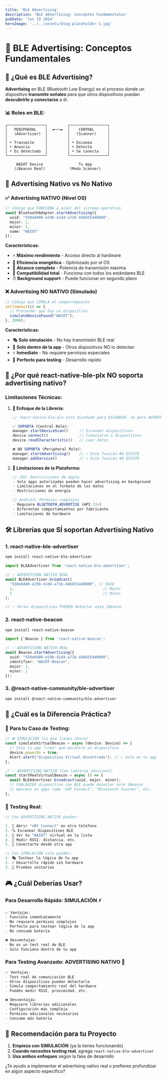```yaml
---
title: 'BLE Advertising'
description: 'BLE Advertising: Conceptos Fundamentales'
pubDate: 'Jun 19 2024'
heroImage: '../../assets/blog-placeholder-1.jpg'
---
```

# 📡 BLE Advertising: Conceptos Fundamentales

## 🎯 **¿Qué es BLE Advertising?**

**Advertising** en BLE (Bluetooth Low Energy) es el proceso donde un dispositivo **transmite señales** para que otros dispositivos puedan **descubrirlo y conectarse** a él.

### 📊 **Roles en BLE:**

```
┌─────────────────┐         ┌─────────────────┐
│   PERIPHERAL    │  ◄───►  │    CENTRAL      │
│   (Advertiser)  │         │   (Scanner)     │
│                 │         │                 │
│ • Transmite     │         │ • Escanea       │
│ • Anuncia       │         │ • Detecta       │
│ • Es detectado  │         │ • Se conecta    │
└─────────────────┘         └─────────────────┘

     WAIOT Device                Tu App
    (iBeacon Real)           (Modo Scanner)
```

## 🔧 **Advertising Nativo vs No Nativo**

### ✅ **Advertising NATIVO (Nivel OS)**

```typescript
// Código que FUNCIONA a nivel del sistema operativo
await BluetoothAdapter.startAdvertising({
  uuid: "550e8400-e29b-41d4-a716-446655440000",
  major: 1,
  minor: 1,
  name: "WAIOT"
});
```

**Características:**

- ⚡ **Máximo rendimiento** - Acceso directo al hardware
- 🔋 **Eficiencia energética** - Optimizado por el OS
- 📡 **Alcance completo** - Potencia de transmisión máxima
- 🎯 **Compatibilidad total** - Funciona con todos los estándares BLE
- ⏰ **Background support** - Puede funcionar en segundo plano

### ❌ **Advertising NO NATIVO (Simulado)**

```typescript
// Código que SIMULA el comportamiento
setTimeout(() => {
  // Pretender que hay un dispositivo
  simulateDeviceFound("WAIOT");
}, 2000);
```

**Características:**

- 🎭 **Solo simulación** - No hay transmisión BLE real
- 📱 **Solo dentro de la app** - Otros dispositivos NO lo detectan
- ⚡ **Inmediato** - No requiere permisos especiales
- 🧪 **Perfecto para testing** - Desarrollo rápido

## 🚫 **¿Por qué react-native-ble-plx NO soporta advertising nativo?**

### **Limitaciones Técnicas:**

1. **🎯 Enfoque de la Librería:**

   ```typescript
   // react-native-ble-plx está diseñado para ESCANEAR, no para ADVERTISE

   ✅ SOPORTA (Central Role):
   manager.startDeviceScan()     // Escanear dispositivos
   device.connect()              // Conectarse a dispositivos
   device.readCharacteristic()   // Leer datos

   ❌ NO SOPORTA (Peripheral Role):
   manager.startAdvertising()    // ← Esta función NO EXISTE
   manager.addService()          // ← Esta función NO EXISTE
   ```
2. **📱 Limitaciones de la Plataforma:**

   ```typescript
   // iOS: Restricciones de Apple
   - Solo apps autorizadas pueden hacer advertising en background
   - Limitaciones en el formato de los datos
   - Restricciones de energía

   // Android: Permisos complejos
   - Requiere BLUETOOTH_ADVERTISE (API 31+)
   - Diferentes comportamientos por fabricante
   - Limitaciones de hardware
   ```

## 🛠️ **Librerías que SÍ soportan Advertising Nativo**

### **1. react-native-ble-advertiser**

```bash
npm install react-native-ble-advertiser
```

```typescript
import BLEAdvertiser from 'react-native-ble-advertiser';

// ✅ ADVERTISING NATIVO REAL
await BLEAdvertiser.broadcast(
  "550e8400-e29b-41d4-a716-446655440000", // UUID
  1,                                        // Major
  1                                         // Minor
);

// ✅ Otros dispositivos PUEDEN detectar este iBeacon
```

### **2. react-native-beacon**

```bash
npm install react-native-beacon
```

```typescript
import { Beacon } from 'react-native-beacon';

// ✅ ADVERTISING NATIVO REAL
await Beacon.startAdvertising({
  uuid: "550e8400-e29b-41d4-a716-446655440000",
  identifier: "WAIOT-Beacon",
  major: 1,
  minor: 1
});
```

### **3. @react-native-community/ble-advertiser**

```bash
npm install @react-native-community/ble-advertiser
```

## 🎯 **¿Cuál es la Diferencia Práctica?**

### 🧪 **Para tu Caso de Testing:**

```typescript
// ❌ SIMULACIÓN (Lo que tienes ahora)
const simulateVirtualBeacon = async (device: Device) => {
  // Solo tu app "cree" que encontró un dispositivo
  device.powerOn = true;
  Alert.alert("Dispositivo Virtual Encontrado"); // ← Solo en tu app
};

// ✅ ADVERTISING NATIVO (Con librería adicional)
const startRealVirtualBeacon = async () => {
  await BLEAdvertiser.broadcast(uuid, major, minor);
  // CUALQUIER dispositivo con BLE puede detectar este iBeacon
  // Aparece en apps como "nRF Connect", "Bluetooth Scanner", etc.
};
```

### 📱 **Testing Real:**

```typescript
// Con ADVERTISING NATIVO puedes:

1. 📲 Abrir "nRF Connect" en otro teléfono
2. 🔍 Escanear dispositivos BLE  
3. 👀 Ver tu "WAIOT" virtual en la lista
4. 📡 Medir RSSI, distancia, etc.
5. 🔗 Conectarte desde otra app

// Con SIMULACIÓN solo puedes:
1. 🎭 Testear la lógica de tu app
2. ⚡ Desarrollo rápido sin hardware
3. 🧪 Pruebas unitarias
```

## 🎮 **¿Cuál Deberías Usar?**

### **Para Desarrollo Rápido: SIMULACIÓN** ⚡

```typescript
✅ Ventajas:
- Funciona inmediatamente
- No requiere permisos complejos
- Perfecto para testear lógica de la app
- No consume batería

❌ Desventajas:
- No es un test real de BLE
- Solo funciona dentro de tu app
```

### **Para Testing Avanzado: ADVERTISING NATIVO** 📡

```typescript
✅ Ventajas:
- Test real de comunicación BLE
- Otros dispositivos pueden detectarlo
- Simula comportamiento real del hardware
- Puedes medir RSSI, proximidad, etc.

❌ Desventajas:
- Requiere librerías adicionales
- Configuración más compleja
- Permisos adicionales necesarios
- Consume más batería
```

## 🚀 **Recomendación para tu Proyecto**

1. **Empieza con SIMULACIÓN** (ya la tienes funcionando)
2. **Cuando necesites testing real**, agrega `react-native-ble-advertiser`
3. **Usa ambos enfoques** según la fase de desarrollo

¿Te ayudo a implementar el advertising nativo real o prefieres profundizar en algún aspecto específico?

